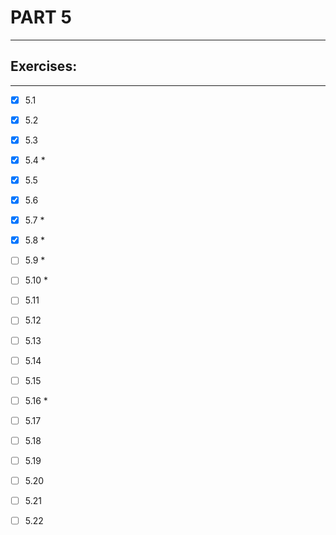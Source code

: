 # PART 5
****

## Exercises:
****
- [x] 5.1 

- [x] 5.2

- [x] 5.3

- [x] 5.4 *

- [x] 5.5

- [x] 5.6
 
- [x] 5.7 *

- [x] 5.8 *

- [ ] 5.9 *

- [ ] 5.10 *

- [ ] 5.11

- [ ] 5.12

- [ ] 5.13

- [ ] 5.14 

- [ ] 5.15

- [ ] 5.16 * 

- [ ] 5.17

- [ ] 5.18

- [ ] 5.19

- [ ] 5.20 

- [ ] 5.21

- [ ] 5.22
